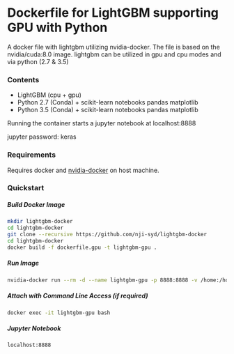 # Dockerfile for LightGBM supporting GPU with Python
A docker file with lightgbm utilizing nvidia-docker. The file is based on the nvidia/cuda:8.0 image. lightgbm can be utilized in gpu and cpu modes and via python (2.7 & 3.5)
### Contents
- LightGBM (cpu + gpu)
- Python 2.7 (Conda) + scikit-learn notebooks pandas matplotlib
- Python 3.5 (Conda) + scikit-learn notebooks pandas matplotlib

Running the container starts a jupyter notebook at localhost:8888

jupyter password: keras
### Requirements
Requires docker and [nvidia-docker](https://github.com/NVIDIA/nvidia-docker) on host machine.
### Quickstart

##### Build Docker Image
```sh
mkdir lightgbm-docker
cd lightgbm-docker
git clone --recursive https://github.com/nji-syd/lightgbm-docker
cd lightgbm-docker
docker build -f dockerfile.gpu -t lightgbm-gpu .
```
##### Run Image
```sh
nvidia-docker run --rm -d --name lightgbm-gpu -p 8888:8888 -v /home:/home lightgbm-gpu
```

##### Attach with Command Line Access (if required)
```sh
docker exec -it lightgbm-gpu bash
```
##### Jupyter Notebook
```sh
localhost:8888
```

